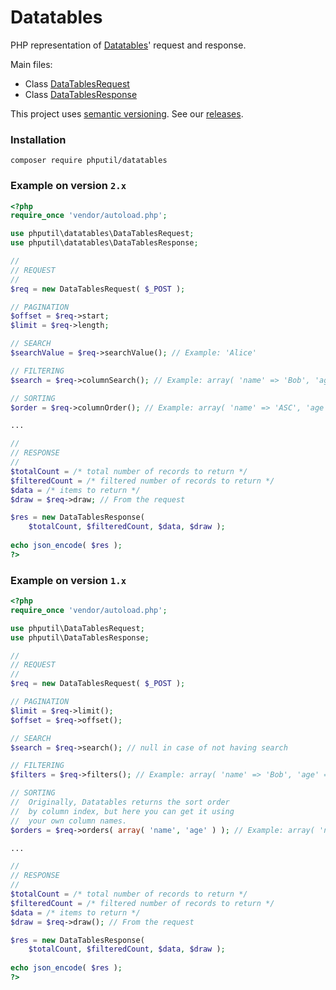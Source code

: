 # Datatables

PHP representation of [Datatables](https://datatables.net)' request and response.

Main files: 
* Class [DataTablesRequest](https://github.com/thiagodp/datatables/blob/master/lib/DataTablesRequest.php)
* Class [DataTablesResponse](https://github.com/thiagodp/datatables/blob/master/lib/DataTablesResponse.php)

This project uses [semantic versioning](http://semver.org/). See our [releases](https://github.com/thiagodp/datatables/releases).

### Installation

```command
composer require phputil/datatables
```

### Example on version `2.x`

```php
<?php
require_once 'vendor/autoload.php';

use phputil\datatables\DataTablesRequest;
use phputil\datatables\DataTablesResponse;

//
// REQUEST
//
$req = new DataTablesRequest( $_POST );

// PAGINATION
$offset = $req->start;
$limit = $req->length;

// SEARCH
$searchValue = $req->searchValue(); // Example: 'Alice'

// FILTERING
$search = $req->columnSearch(); // Example: array( 'name' => 'Bob', 'age' => 21 )

// SORTING
$order = $req->columnOrder(); // Example: array( 'name' => 'ASC', 'age' => 'DESC' )

...

//
// RESPONSE
//
$totalCount = /* total number of records to return */
$filteredCount = /* filtered number of records to return */
$data = /* items to return */
$draw = $req->draw; // From the request

$res = new DataTablesResponse(
	$totalCount, $filteredCount, $data, $draw );
	
echo json_encode( $res );
?>
```


### Example on version `1.x`

```php
<?php
require_once 'vendor/autoload.php';

use phputil\DataTablesRequest;
use phputil\DataTablesResponse;

//
// REQUEST
//
$req = new DataTablesRequest( $_POST );

// PAGINATION
$limit = $req->limit();
$offset = $req->offset();

// SEARCH
$search = $req->search(); // null in case of not having search

// FILTERING
$filters = $req->filters(); // Example: array( 'name' => 'Bob', 'age' => 21 )

// SORTING
//	Originally, Datatables returns the sort order
//	by column index, but here you can get it using
//	your own column names.
$orders = $req->orders( array( 'name', 'age' ) ); // Example: array( 'name' => 'asc', 'age' => 'desc' )

...

//
// RESPONSE
//
$totalCount = /* total number of records to return */
$filteredCount = /* filtered number of records to return */
$data = /* items to return */
$draw = $req->draw(); // From the request

$res = new DataTablesResponse(
	$totalCount, $filteredCount, $data, $draw );
	
echo json_encode( $res );
?>
```
